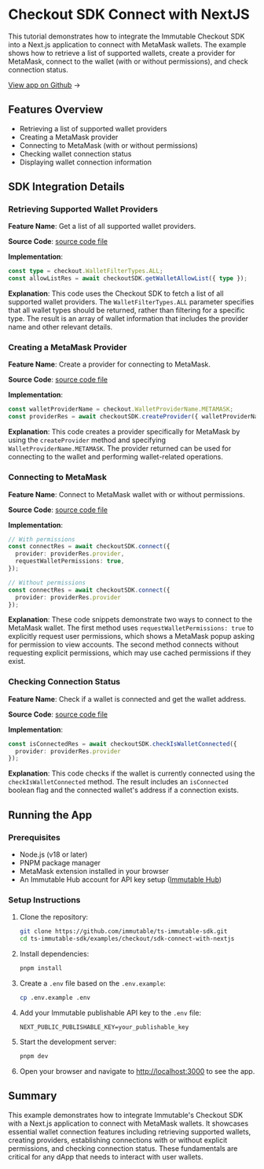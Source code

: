 <div class="display-none">

# Checkout SDK Connect with NextJS

</div>

This tutorial demonstrates how to integrate the Immutable Checkout SDK into a Next.js application to connect with MetaMask wallets. The example shows how to retrieve a list of supported wallets, create a provider for MetaMask, connect to the wallet (with or without permissions), and check connection status.

<div class="button-component">

[View app on Github](https://github.com/immutable/ts-immutable-sdk/tree/main/examples/checkout/sdk-connect-with-nextjs) <span class="button-component-arrow">→</span>

</div>

## Features Overview

- Retrieving a list of supported wallet providers
- Creating a MetaMask provider
- Connecting to MetaMask (with or without permissions)
- Checking wallet connection status
- Displaying wallet connection information

## SDK Integration Details

### Retrieving Supported Wallet Providers

**Feature Name**: Get a list of all supported wallet providers.

**Source Code**: [source code file](https://github.com/immutable/ts-immutable-sdk/tree/main/examples/checkout/sdk-connect-with-nextjs/src/app/connect-with-metamask/page.tsx)

**Implementation**:
```typescript
const type = checkout.WalletFilterTypes.ALL;
const allowListRes = await checkoutSDK.getWalletAllowList({ type });
```

**Explanation**: This code uses the Checkout SDK to fetch a list of all supported wallet providers. The `WalletFilterTypes.ALL` parameter specifies that all wallet types should be returned, rather than filtering for a specific type. The result is an array of wallet information that includes the provider name and other relevant details.

### Creating a MetaMask Provider

**Feature Name**: Create a provider for connecting to MetaMask.

**Source Code**: [source code file](https://github.com/immutable/ts-immutable-sdk/tree/main/examples/checkout/sdk-connect-with-nextjs/src/app/connect-with-metamask/page.tsx)

**Implementation**:
```typescript
const walletProviderName = checkout.WalletProviderName.METAMASK;
const providerRes = await checkoutSDK.createProvider({ walletProviderName });
```

**Explanation**: This code creates a provider specifically for MetaMask by using the `createProvider` method and specifying `WalletProviderName.METAMASK`. The provider returned can be used for connecting to the wallet and performing wallet-related operations.

### Connecting to MetaMask

**Feature Name**: Connect to MetaMask wallet with or without permissions.

**Source Code**: [source code file](https://github.com/immutable/ts-immutable-sdk/tree/main/examples/checkout/sdk-connect-with-nextjs/src/app/connect-with-metamask/page.tsx)

**Implementation**:
```typescript
// With permissions
const connectRes = await checkoutSDK.connect({ 
  provider: providerRes.provider,
  requestWalletPermissions: true,
});

// Without permissions
const connectRes = await checkoutSDK.connect({
  provider: providerRes.provider
});
```

**Explanation**: These code snippets demonstrate two ways to connect to the MetaMask wallet. The first method uses `requestWalletPermissions: true` to explicitly request user permissions, which shows a MetaMask popup asking for permission to view accounts. The second method connects without requesting explicit permissions, which may use cached permissions if they exist.

### Checking Connection Status

**Feature Name**: Check if a wallet is connected and get the wallet address.

**Source Code**: [source code file](https://github.com/immutable/ts-immutable-sdk/tree/main/examples/checkout/sdk-connect-with-nextjs/src/app/connect-with-metamask/page.tsx)

**Implementation**:
```typescript
const isConnectedRes = await checkoutSDK.checkIsWalletConnected({
  provider: providerRes.provider
});
```

**Explanation**: This code checks if the wallet is currently connected using the `checkIsWalletConnected` method. The result includes an `isConnected` boolean flag and the connected wallet's address if a connection exists.

## Running the App

### Prerequisites

- Node.js (v18 or later)
- PNPM package manager
- MetaMask extension installed in your browser
- An Immutable Hub account for API key setup ([Immutable Hub](https://hub.immutable.com/))

### Setup Instructions

1. Clone the repository:
   ```bash
   git clone https://github.com/immutable/ts-immutable-sdk.git
   cd ts-immutable-sdk/examples/checkout/sdk-connect-with-nextjs
   ```

2. Install dependencies:
   ```bash
   pnpm install
   ```

3. Create a `.env` file based on the `.env.example`:
   ```bash
   cp .env.example .env
   ```

4. Add your Immutable publishable API key to the `.env` file:
   ```
   NEXT_PUBLIC_PUBLISHABLE_KEY=your_publishable_key
   ```

5. Start the development server:
   ```bash
   pnpm dev
   ```

6. Open your browser and navigate to [http://localhost:3000](http://localhost:3000) to see the app.

## Summary

This example demonstrates how to integrate Immutable's Checkout SDK with a Next.js application to connect with MetaMask wallets. It showcases essential wallet connection features including retrieving supported wallets, creating providers, establishing connections with or without explicit permissions, and checking connection status. These fundamentals are critical for any dApp that needs to interact with user wallets. 
